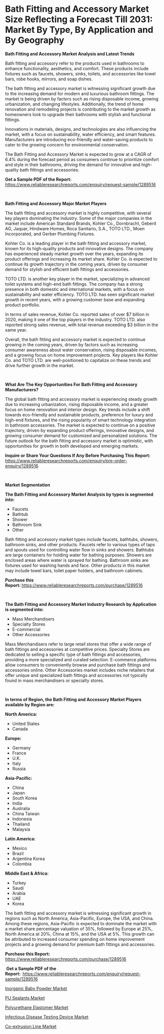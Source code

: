 <p><h1>Bath Fitting and Accessory Market Size Reflecting a Forecast Till 2031: Market By Type, By Application and By Geography</h1></p><p><strong>Bath Fitting and Accessory Market Analysis and Latest Trends</strong></p>
<p><p>Bath fitting and accessory refer to the products used in bathrooms to enhance functionality, aesthetics, and comfort. These products include fixtures such as faucets, showers, sinks, toilets, and accessories like towel bars, robe hooks, mirrors, and soap dishes.</p><p>The bath fitting and accessory market is witnessing significant growth due to the increasing demand for modern and luxurious bathroom fittings. The market is being driven by factors such as rising disposable income, growing urbanization, and changing lifestyles. Additionally, the trend of home renovation and remodeling projects is contributing to the market growth as homeowners look to upgrade their bathrooms with stylish and functional fittings.</p><p>Innovations in materials, designs, and technologies are also influencing the market, with a focus on sustainability, water efficiency, and smart features. Manufacturers are introducing eco-friendly and water-saving products to cater to the growing concern for environmental conservation.</p><p>The Bath Fitting and Accessory Market is expected to grow at a CAGR of 6.4% during the forecast period as consumers continue to prioritize comfort and style in their bathrooms, driving the demand for innovative and high-quality bath fittings and accessories.</p></p>
<p><strong>Get a Sample PDF of the Report:&nbsp;</strong> <a href="https://www.reliableresearchreports.com/enquiry/request-sample/1289516">https://www.reliableresearchreports.com/enquiry/request-sample/1289516</a></p>
<p>&nbsp;</p>
<p><strong>Bath Fitting and Accessory Major Market Players</strong></p>
<p><p>The bath fitting and accessory market is highly competitive, with several key players dominating the industry. Some of the major companies in the market include American Standard Brands, Kohler Co., Dornbracht, Geberit AG, Jaquar, Hindware Homes, Roca Sanitario, S.A., TOTO LTD., Moen Incorporated, and Gerber Plumbing Fixtures.</p><p>Kohler Co. is a leading player in the bath fitting and accessory market, known for its high-quality products and innovative designs. The company has experienced steady market growth over the years, expanding its product offerings and increasing its market share. Kohler Co. is expected to continue its growth trajectory in the coming years, driven by consumer demand for stylish and efficient bath fittings and accessories.</p><p>TOTO LTD. is another key player in the market, specializing in advanced toilet systems and high-end bath fittings. The company has a strong presence in both domestic and international markets, with a focus on sustainability and water efficiency. TOTO LTD. has seen significant market growth in recent years, with a growing customer base and expanding product portfolio.</p><p>In terms of sales revenue, Kohler Co. reported sales of over $7 billion in 2020, making it one of the top players in the industry. TOTO LTD. also reported strong sales revenue, with total revenue exceeding $3 billion in the same year.</p><p>Overall, the bath fitting and accessory market is expected to continue growing in the coming years, driven by factors such as increasing consumer awareness about water conservation, rising disposable incomes, and a growing focus on home improvement projects. Key players like Kohler Co. and TOTO LTD. are well-positioned to capitalize on these trends and drive further growth in the market.</p></p>
<p>&nbsp;</p>
<p><strong>What Are The Key Opportunities For Bath Fitting and Accessory Manufacturers?</strong></p>
<p><p>The global bath fitting and accessory market is experiencing steady growth due to increasing urbanization, rising disposable income, and a greater focus on home renovation and interior design. Key trends include a shift towards eco-friendly and sustainable products, preference for luxury and high-end fixtures, and the rising popularity of smart technology integration in bathroom accessories. The market is expected to continue on a positive trajectory, driven by expanding product offerings, innovative designs, and growing consumer demand for customized and personalized solutions. The future outlook for the bath fitting and accessory market is optimistic, with opportunities for growth in both developed and emerging markets.</p></p>
<p><strong>Inquire or Share Your Questions If Any Before Purchasing This Report:</strong> <a href="https://www.reliableresearchreports.com/enquiry/pre-order-enquiry/1289516">https://www.reliableresearchreports.com/enquiry/pre-order-enquiry/1289516</a></p>
<p>&nbsp;</p>
<p><strong>Market Segmentation</strong></p>
<p><strong>The Bath Fitting and Accessory Market Analysis by types is segmented into:</strong></p>
<p><ul><li>Faucets</li><li>Bathtub</li><li>Shower</li><li>Bathroom Sink</li><li>Other</li></ul></p>
<p><p>Bath fitting and accessory market types include faucets, bathtubs, showers, bathroom sinks, and other products. Faucets refer to various types of taps and spouts used for controlling water flow in sinks and showers. Bathtubs are large containers for holding water for bathing purposes. Showers are enclosed areas where water is sprayed for bathing. Bathroom sinks are fixtures used for washing hands and face. Other products in this market may include towel bars, toilet paper holders, and bathroom cabinets.</p></p>
<p><strong>Purchase this Report:&nbsp;</strong><a href="https://www.reliableresearchreports.com/purchase/1289516">https://www.reliableresearchreports.com/purchase/1289516</a></p>
<p>&nbsp;</p>
<p><strong>The Bath Fitting and Accessory Market Industry Research by Application is segmented into:</strong></p>
<p><ul><li>Mass Merchandisers</li><li>Specialty Stores</li><li>E-commercial</li><li>Other Accessories</li></ul></p>
<p><p>Mass Merchandisers refer to large retail stores that offer a wide range of bath fittings and accessories at competitive prices. Specialty Stores are dedicated to selling a specific type of bath fittings and accessories, providing a more specialized and curated selection. E-commerce platforms allow consumers to conveniently browse and purchase bath fittings and accessories online. Other Accessories market includes niche retailers that offer unique and specialized bath fittings and accessories not typically found in mass merchandisers or specialty stores.</p></p>
<p>&nbsp;</p>
<p><strong>In terms of Region, the Bath Fitting and Accessory Market Players available by Region are:</strong></p>
<p>
    <p> <strong> North America: </strong>
        <ul>
            <li>United States</li>
            <li>Canada</li>
        </ul>
        </p> 
    <p> <strong> Europe: </strong>
        <ul>
            <li>Germany</li>
            <li>France</li>
            <li>U.K.</li>
            <li>Italy</li>
            <li>Russia</li>
        </ul>
        </p> 
    <p> <strong> Asia-Pacific: </strong>
        <ul>
            <li>China</li>
            <li>Japan</li>
            <li>South Korea</li>
            <li>India</li>
            <li>Australia</li>
            <li>China Taiwan</li>
            <li>Indonesia</li>
            <li>Thailand</li>
            <li>Malaysia</li>
        </ul>
        </p> 
    <p> <strong> Latin America: </strong>
        <ul>
            <li>Mexico</li>
            <li>Brazil</li>
            <li>Argentina Korea</li>
            <li>Colombia</li>
        </ul>
        </p> 
    <p> <strong> Middle East & Africa: </strong>
        <ul>
            <li>Turkey</li>
            <li>Saudi</li>
            <li>Arabia</li>
            <li>UAE</li>
            <li>Korea</li>
        </ul>
    </p>
    </p>
<p><p>The bath fitting and accessory market is witnessing significant growth in regions such as North America, Asia-Pacific, Europe, the USA, and China. Among these regions, Asia-Pacific is expected to dominate the market with a market share percentage valuation of 35%, followed by Europe at 25%, North America at 20%, China at 15%, and the USA at 5%. This growth can be attributed to increased consumer spending on home improvement projects and a growing demand for premium bath fittings and accessories.</p></p>
<p><strong>Purchase this Report: </strong><a href="https://www.reliableresearchreports.com/purchase/1289516">https://www.reliableresearchreports.com/purchase/1289516</a></p>
<p>&nbsp;<strong>Get a Sample PDF of the Report:&nbsp;&nbsp;</strong><a href="https://www.reliableresearchreports.com/enquiry/request-sample/1289516">https://www.reliableresearchreports.com/enquiry/request-sample/1289516</a></p>
<p><strong></strong></p>
<p><p><a href="https://github.com/pgtimber/Market-Research-Report-List-1/blob/main/inorganic-baby-powder-market.md">Inorganic Baby Powder Market</a></p><p><a href="https://view.publitas.com/reportprime-1/pu-sealants-market-size-global-industry-overview-market-segmentation-and-forecast-2024-to-2031/">PU Sealants Market</a></p><p><a href="https://view.publitas.com/reportprime-1/polyurethane-elastomer-market-size-furnishes-valuable-information-encompassing-market-share-market-trends-and-projections-spanning-from-2024-to-2031/">Polyurethane Elastomer Market</a></p><p><a href="https://github.com/arionmp/Market-Research-Report-List-2/blob/main/infectious-disease-testing-device-market.md">Infectious Disease Testing Device Market</a></p><p><a href="https://invited-way-688.notion.site/Co-extrusion-Line-Market-Growth-Market-Trends-COVID-19-Impact-and-Forecasts-for-period-from-2024--c82b33f20c774220a7fe16cc77578f50">Co-extrusion Line Market</a></p></p>